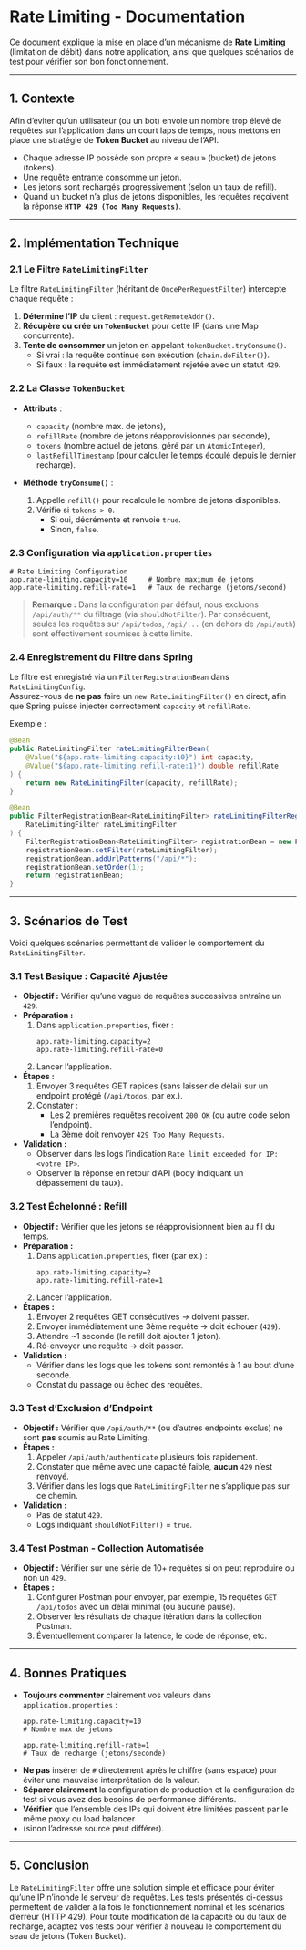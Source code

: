 # Rate Limiting - Documentation

Ce document explique la mise en place d’un mécanisme de **Rate Limiting** (limitation de débit) 
dans notre application, ainsi que quelques scénarios de test pour vérifier son bon fonctionnement.

---

## 1. Contexte

Afin d’éviter qu’un utilisateur (ou un bot) envoie un nombre trop élevé de requêtes sur l’application 
dans un court laps de temps, nous mettons en place une stratégie de **Token Bucket** au niveau de l’API.  

- Chaque adresse IP possède son propre « seau » (bucket) de jetons (tokens).  
- Une requête entrante consomme un jeton.  
- Les jetons sont rechargés progressivement (selon un taux de refill).  
- Quand un bucket n’a plus de jetons disponibles, les requêtes reçoivent la réponse **`HTTP 429 (Too Many Requests)`**.  

---

## 2. Implémentation Technique

### 2.1 Le Filtre `RateLimitingFilter`

Le filtre `RateLimitingFilter` (héritant de `OncePerRequestFilter`) intercepte chaque requête :

1. **Détermine l’IP** du client : `request.getRemoteAddr()`.
2. **Récupère ou crée un `TokenBucket`** pour cette IP (dans une Map concurrente).
3. **Tente de consommer** un jeton en appelant `tokenBucket.tryConsume()`.
   - Si vrai : la requête continue son exécution (`chain.doFilter()`).
   - Si faux : la requête est immédiatement rejetée avec un statut `429`.

### 2.2 La Classe `TokenBucket`

- **Attributs** : 
  - `capacity` (nombre max. de jetons), 
  - `refillRate` (nombre de jetons réapprovisionnés par seconde),
  - `tokens` (nombre actuel de jetons, géré par un `AtomicInteger`),
  - `lastRefillTimestamp` (pour calculer le temps écoulé depuis le dernier recharge).

- **Méthode `tryConsume()`** :  
  1. Appelle `refill()` pour recalcule le nombre de jetons disponibles.
  2. Vérifie si `tokens > 0`.  
     - Si oui, décrémente et renvoie `true`.  
     - Sinon, `false`.

### 2.3 Configuration via `application.properties`

```properties
# Rate Limiting Configuration
app.rate-limiting.capacity=10     # Nombre maximum de jetons
app.rate-limiting.refill-rate=1   # Taux de recharge (jetons/second)
```

> **Remarque :** Dans la configuration par défaut, nous excluons `/api/auth/**` du filtrage (via `shouldNotFilter`). Par conséquent, seules les requêtes sur `/api/todos`, `/api/...` (en dehors de `/api/auth`) sont effectivement soumises à cette limite.

### 2.4 Enregistrement du Filtre dans Spring

Le filtre est enregistré via un `FilterRegistrationBean` dans `RateLimitingConfig`.  
Assurez-vous de **ne pas** faire un `new RateLimitingFilter()` en direct, afin que Spring puisse injecter correctement `capacity` et `refillRate`.

Exemple :

```java
@Bean
public RateLimitingFilter rateLimitingFilterBean(
    @Value("${app.rate-limiting.capacity:10}") int capacity,
    @Value("${app.rate-limiting.refill-rate:1}") double refillRate
) {
    return new RateLimitingFilter(capacity, refillRate);
}

@Bean
public FilterRegistrationBean<RateLimitingFilter> rateLimitingFilterRegistration(
    RateLimitingFilter rateLimitingFilter
) {
    FilterRegistrationBean<RateLimitingFilter> registrationBean = new FilterRegistrationBean<>();
    registrationBean.setFilter(rateLimitingFilter);
    registrationBean.addUrlPatterns("/api/*");
    registrationBean.setOrder(1);
    return registrationBean;
}
```

---

## 3. Scénarios de Test

Voici quelques scénarios permettant de valider le comportement du `RateLimitingFilter`.

### 3.1 Test Basique : Capacité Ajustée

- **Objectif :** Vérifier qu’une vague de requêtes successives entraîne un `429`.
- **Préparation :**
   1. Dans `application.properties`, fixer :
      ```properties
      app.rate-limiting.capacity=2
      app.rate-limiting.refill-rate=0
      ```
   2. Lancer l’application.
- **Étapes :**
   1. Envoyer 3 requêtes GET rapides (sans laisser de délai) sur un endpoint protégé (`/api/todos`, par ex.).
   2. Constater :
      - Les 2 premières requêtes reçoivent `200 OK` (ou autre code selon l’endpoint).
      - La 3ème doit renvoyer `429 Too Many Requests`.
- **Validation :**
   - Observer dans les logs l’indication `Rate limit exceeded for IP: <votre IP>`.
   - Observer la réponse en retour d’API (body indiquant un dépassement du taux).

### 3.2 Test Échelonné : Refill

- **Objectif :** Vérifier que les jetons se réapprovisionnent bien au fil du temps.
- **Préparation :**
   1. Dans `application.properties`, fixer (par ex.) :
      ```properties
      app.rate-limiting.capacity=2
      app.rate-limiting.refill-rate=1
      ```
   2. Lancer l’application.
- **Étapes :**
   1. Envoyer 2 requêtes GET consécutives → doivent passer.
   2. Envoyer immédiatement une 3ème requête → doit échouer (`429`).
   3. Attendre ~1 seconde (le refill doit ajouter 1 jeton).
   4. Ré-envoyer une requête → doit passer.
- **Validation :**
   - Vérifier dans les logs que les tokens sont remontés à 1 au bout d’une seconde.
   - Constat du passage ou échec des requêtes.

### 3.3 Test d’Exclusion d’Endpoint

- **Objectif :** Vérifier que `/api/auth/**` (ou d’autres endpoints exclus) ne sont **pas** soumis au Rate Limiting.
- **Étapes :**
   1. Appeler `/api/auth/authenticate` plusieurs fois rapidement.
   2. Constater que même avec une capacité faible, **aucun** `429` n’est renvoyé.
   3. Vérifier dans les logs que `RateLimitingFilter` ne s’applique pas sur ce chemin.
- **Validation :**
   - Pas de statut `429`.
   - Logs indiquant `shouldNotFilter()` = `true`.

### 3.4 Test Postman - Collection Automatisée

- **Objectif :** Vérifier sur une série de 10+ requêtes si on peut reproduire ou non un `429`.
- **Étapes :**
   1. Configurer Postman pour envoyer, par exemple, 15 requêtes `GET /api/todos` avec un délai minimal (ou aucune pause).
   2. Observer les résultats de chaque itération dans la collection Postman.
   3. Éventuellement comparer la latence, le code de réponse, etc.

---

## 4. Bonnes Pratiques

- **Toujours commenter** clairement vos valeurs dans `application.properties` :
  ```properties
  app.rate-limiting.capacity=10
  # Nombre max de jetons

  app.rate-limiting.refill-rate=1
  # Taux de recharge (jetons/seconde)
  ```
- **Ne pas** insérer de `#` directement après le chiffre (sans espace) pour éviter une mauvaise interprétation de la valeur.
- **Séparer clairement** la configuration de production et la configuration de test si vous avez des besoins de performance différents.
- **Vérifier** que l’ensemble des IPs qui doivent être limitées passent par le même proxy ou load balancer 
- (sinon l’adresse source peut différer).

---

## 5. Conclusion

Le `RateLimitingFilter` offre une solution simple et efficace pour éviter qu’une IP n’inonde le serveur de requêtes. 
Les tests présentés ci-dessus permettent de valider à la fois le fonctionnement nominal et les scénarios d’erreur (HTTP 429). Pour toute modification de la capacité ou du taux de recharge, adaptez vos tests pour vérifier à nouveau le comportement du seau de jetons (Token Bucket).
